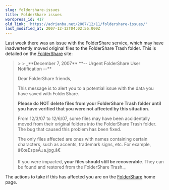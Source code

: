 ```yaml
---
slug: foldershare-issues
title: FolderShare issues
wordpress_id: 417
old_link: 'https://adrianba.net/2007/12/11/foldershare-issues/'
last_modified_at: 2007-12-12T04:02:56.000Z
---
```


Last week there was an issue with the FolderShare service, which may have inadvertently moved original files to the FolderShare Trash folder. This is detailed on the [FolderShare](https://www.foldershare.com/) site:

 

<blockquote>  
> 
> _**December 7, 2007**           
**-- Urgent FolderShare User Notification --**           
         
Dear FolderShare friends,           
         
This message is to alert you to a potential issue with the data you have saved with FolderShare.           
         
**Please do NOT delete files from your FolderShare Trash folder until you have verified that you were not affected by this situation.**           
         
From 12/3/07 to 12/6/07, some files may have been accidentally moved from their original folders into the FolderShare Trash folder. The bug that caused this problem has been fixed.           
         
The only files affected are ones with names containing certain characters, such as accents, trademark signs, etc. For example, â€œEspaÃ±a.jpg.â€           
         
If you were impacted, **your files should still be recoverable**. They can be found and restored from the FolderShare Trash._
> 
> </blockquote>

 

The actions to take if this has affected you are on the [FolderShare](http://www.foldershare.com/) home page.
